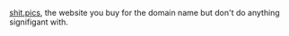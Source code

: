 [shit.pics](https://shit.pics/), the website you buy for the domain name but don't do anything signifigant with.

